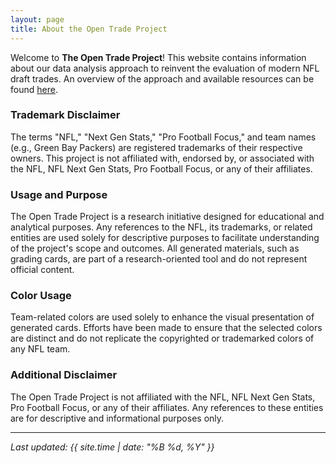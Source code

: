 ```yaml
---
layout: page
title: About the Open Trade Project
---
```


Welcome to **The Open Trade Project**! This website contains information about our data analysis approach to reinvent the evaluation of modern NFL draft trades. An overview of the approach and available resources can be found [here](https://theopentradeproject.github.io/posts/introduction-post/).

### Trademark Disclaimer
The terms "NFL," "Next Gen Stats," "Pro Football Focus," and team names (e.g., Green Bay Packers) are registered trademarks of their respective owners. This project is not affiliated with, endorsed by, or associated with the NFL, NFL Next Gen Stats, Pro Football Focus, or any of their affiliates.

### Usage and Purpose
The Open Trade Project is a research initiative designed for educational and analytical purposes. Any references to the NFL, its trademarks, or related entities are used solely for descriptive purposes to facilitate understanding of the project's scope and outcomes. All generated materials, such as grading cards, are part of a research-oriented tool and do not represent official content.

### Color Usage
Team-related colors are used solely to enhance the visual presentation of generated cards. Efforts have been made to ensure that the selected colors are distinct and do not replicate the copyrighted or trademarked colors of any NFL team.

### Additional Disclaimer
The Open Trade Project is not affiliated with the NFL, NFL Next Gen Stats, Pro Football Focus, or any of their affiliates. Any references to these entities are for descriptive and informational purposes only.

---
*Last updated: {{ site.time | date: "%B %d, %Y" }}*
